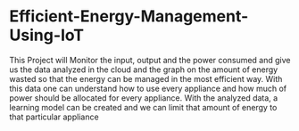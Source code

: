 # Efficient-Energy-Management-Using-IoT
This Project will Monitor the input, output and the power consumed and  give us the data analyzed in the cloud and the graph on the amount  of energy wasted so that the energy can be managed in the most  efficient way. With this data one can understand how to use every  appliance and how much of power should be allocated for every  appliance. With the analyzed data, a learning model can be created  and we can limit that amount of energy to that particular appliance
